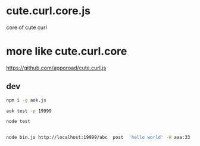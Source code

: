 # cute.curl.core.js
core of cute curl

# more like cute.curl.core
https://github.com/apporoad/cute.curl.js

## dev
```bash
npm i -g aok.js

aok test -p 19999

node test


node bin.js http://localhost:19999/abc  post  'hello world' -H aaa:33 -H bb:3

```